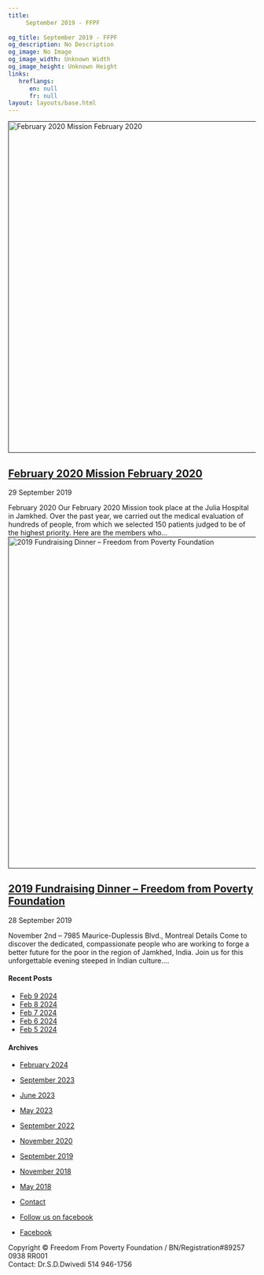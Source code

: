 ```yaml
---
title: 
     September 2019 - FFPF
    
og_title: September 2019 - FFPF
og_description: No Description
og_image: No Image
og_image_width: Unknown Width
og_image_height: Unknown Height
links:
   hreflangs:
      en: null
      fr: null
layout: layouts/base.html
---
```



[ <img src='/wp-content/uploads/2018/10/GenevieveCote-Operating-1080x675.webp'
width='1080' height='675' alt='February 2020 Mission February 2020' /> ]( )

##  [ February 2020 Mission February 2020 ]( )

29 September 2019

February 2020 Our February 2020 Mission took place at the Julia Hospital in
Jamkhed. Over the past year, we carried out the medical evaluation of hundreds
of people, from which we selected 150 patients judged to be of the highest
priority. Here are the members who...  [ <img src='/wp-
content/uploads/2018/10/Family-04.webp' width='1080' height='675' alt='2019
Fundraising Dinner – Freedom from Poverty Foundation' /> ]( )

##  [ 2019 Fundraising Dinner – Freedom from Poverty Foundation ]( )

28 September 2019

November 2nd – 7985 Maurice-Duplessis Blvd., Montreal Details Come to discover
the dedicated, compassionate people who are working to forge a better future
for the poor in the region of Jamkhed, India. Join us for this unforgettable
evening steeped in Indian culture....

####  Recent Posts

  * [ Feb 9 2024 ]( /en/article/2024/02/09/feb-9-2024/)
  * [ Feb 8 2024 ]( /en/article/2024/02/08/feb-8-2024/)
  * [ Feb 7 2024 ]( /en/article/2024/02/07/feb-7-2024/)
  * [ Feb 6 2024 ]( /en/article/2024/02/06/feb-6-2024/)
  * [ Feb 5 2024 ]( /en/article/2024/02/05/feb-5-2024/)

####  Archives

  * [ February 2024 ]( /en/article/2024/02/)
  * [ September 2023 ]( /en/article/2023/09/)
  * [ June 2023 ]( /en/article/2023/06/)
  * [ May 2023 ]( /en/article/2023/05/)
  * [ September 2022 ]( /en/article/2022/09/)
  * [ November 2020 ]( /en/article/2020/11/)
  * [ September 2019 ](index.html)
  * [ November 2018 ]( /en/article/2018/11/)
  * [ May 2018 ]( /en/article/2018/05/)

  * [ Contact ](/en/contact/)
  * [ Follow us on facebook ](https://www.facebook.com/freedomfrompoverty/)

  * [ Facebook  ](https://www.facebook.com/freedomfrompoverty/)

Copyright © Freedom From Poverty Foundation / BN/Registration#89257 0938 RR001  
Contact: Dr.S.D.Dwivedi 514 946-1756

